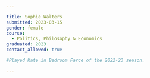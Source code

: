 ```yaml
---

title: Sophie Walters 
submitted: 2023-03-15
gender: female
course: 
  - Politics, Philosophy & Economics
graduated: 2023
contact_allowed: true

#Played Kate in Bedroom Farce of the 2022-23 season.

--- 
```


<!-- Content for a bio here --> 
